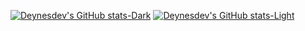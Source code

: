 
[![Deynesdev's GitHub stats-Dark](https://github-readme-stats.vercel.app/api?username=deynesdev&show_icons=true&theme=dark#gh-dark-mode-only)](https://github.com/anuraghazra/github-readme-stats#gh-dark-mode-only)
[![Deynesdev's GitHub stats-Light](https://github-readme-stats.vercel.app/api?username=deynesdev&show_icons=true&theme=default#gh-light-mode-only)](https://github.com/anuraghazra/github-readme-stats#gh-light-mode-only)

<!--
**deynesdev/deynesdev** is a ✨ _special_ ✨ repository because its `README.md` (this file) appears on your GitHub profile.

Here are some ideas to get you started:

- 🔭 I’m currently working on ...
- 🌱 I’m currently learning ...
- 👯 I’m looking to collaborate on ...
- 🤔 I’m looking for help with ...
- 💬 Ask me about ...
- 📫 How to reach me: ...
- 😄 Pronouns: ...
- ⚡ Fun fact: ...
-->
